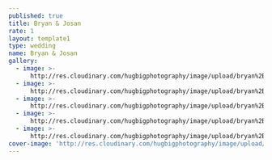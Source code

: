 ```yaml
---
published: true
title: Bryan & Josan
rate: 1
layout: template1
type: wedding
name: Bryan & Josan
gallery:
  - image: >-
      http://res.cloudinary.com/hugbigphotography/image/upload/bryan%2Bjosan/2.jpg
  - image: >-
      http://res.cloudinary.com/hugbigphotography/image/upload/bryan%2Bjosan/3.jpg
  - image: >-
      http://res.cloudinary.com/hugbigphotography/image/upload/bryan%2Bjosan/4.jpg
  - image: >-
      http://res.cloudinary.com/hugbigphotography/image/upload/bryan%2Bjosan/5.jpg
  - image: >-
      http://res.cloudinary.com/hugbigphotography/image/upload/bryan%2Bjosan/6.jpg
cover-image: 'http://res.cloudinary.com/hugbigphotography/image/upload/bryan%2Bjosan/1.jpg'
---
```

